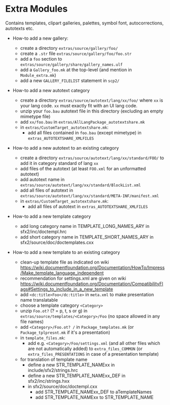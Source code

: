 # Extra Modules

Contains templates, clipart galleries, palettes, symbol font, autocorrections, autotexts etc.

+ How-to add a new gallery:
	+ create a directory `extras/source/gallery/foo/`
	+ create a `.str` file `extras/source/gallery/foo/foo.str`
	+ add a `foo` section to `extras/source/gallery/share/gallery_names.ulf`
	+ add a `Gallery_foo.mk` at the top-level (and mention in `Module_extra.mk`)
	+ add a new `GALLERY_FILELIST` statement in `scp2/`

+ How-to add a new autotext category
	+ create a directory `extras/source/autotext/lang/xx/foo/` where `xx` is your lang code. `xx` must exactly fit with an UI lang code.
	+ unzip your `foo.bau` autotext file in this directory (excluding an empty mimetype file)
	+ add `xx/foo.bau` in `extras/AllLangPackage_autotextshare.mk`
	+ in `extras/CustomTarget_autotextshare.mk`:
		+ add all files contained in `foo.bau` (except mimetype) in `extras_AUTOTEXTSHARE_XMLFILES`

+ How-to add a new autotext to an existing category
	+ create a directory `extras/source/autotext/lang/xx/standard/FOO/` to add it in category standard of lang `xx`
	+ add files of the autotext (at least `FOO.xml` for an unformatted autotext)
	+ add autotext name in `extras/source/autotext/lang/xx/standard/BlockList.xml`
	+ add all files of autotext in `extras/source/autotext/lang/xx/standard/META-INF/manifest.xml`
	+ in `extras/CustomTarget_autotextshare.mk`:
		+ add all files of autotext in `extras_AUTOTEXTSHARE_XMLFILES`

+ How-to add a new template category
	+ add long category name in TEMPLATE_LONG_NAMES_ARY in sfx2/inc/doctempl.hrc
	+ add short category name in TEMPLATE_SHORT_NAMES_ARY in sfx2/source/doc/doctemplates.cxx

+ How-to add a new template to an existing category
	+ clean-up template file as indicated on wiki <https://wiki.documentfoundation.org/Documentation/HowTo/Impress/Make_template_language_independent>
	+ recommendation for settings.xml are given on wiki <https://wiki.documentfoundation.org/Documentation/CompatibilityFlags#Settings_to_include_in_a_new_template>
	+ add `<dc:title>Foo</dc:title>` in `meta.xml` to make presentation name translatable
	+ choose a template category `<Category>`
	+ unzip `Foo.ot?` (? = p, t, s or g) in `extras/source/templates/<Category>/Foo` (no space allowed in any file names)
	+ add `<Category>/Foo.ot? /` in `Package_templates.mk` (or `Package_tplpresnt.mk` if it's a presentation)
	+ in `template_files.mk`:
		+ add e.g. `<Category>/Foo/settings.xml` (and all other files which are not automatically added) to `extra_files_COMMON` (or `extra_files_PRESENTATIONS` in case of a presentation template)
	+ for translation of template name
		+ define a new STR_TEMPLATE_NAMExx in include/sfx2/strings.hrc
		+ define a new STR_TEMPLATE_NAMExx_DEF in sfx2/inc/strings.hxx
		+ in sfx2/source/doc/doctempl.cxx
			+ add STR_TEMPLATE_NAMExx_DEF to aTemplateNames
			+ add STR_TEMPLATE_NAMExx to STR_TEMPLATE_NAME
